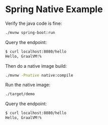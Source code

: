 # Spring Native Example

Verify the java code is fine:

```bash
./mvnw spring-boot:run
```

Query the endpoint:

```bash
$ curl localhost:8080/hello
Hello, GraalVM!%
```

Then do a native image build:

```bash
./mvnw -Pnative native:compile
```

Run the native image:

```bash
./target/demo
```

Query the endpoint:

```bash
$ curl localhost:8080/hello
Hello, GraalVM!%
```
